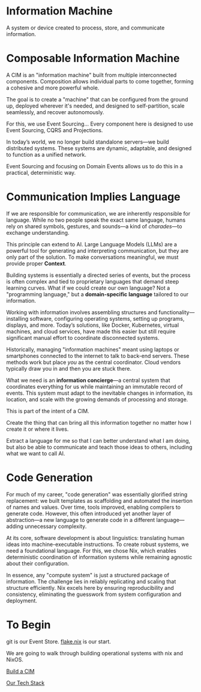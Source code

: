 # Information Machine 
A system or device created to process, store, and communicate information.

# Composable Information Machine
A CIM is an "information machine" built from multiple interconnected components. Composition allows individual parts to come together, forming a cohesive and more powerful whole.

The goal is to create a "machine" that can be configured from the ground up, deployed wherever it's needed, and designed to self-partition, scale seamlessly, and recover autonomously.

For this, we use Event Sourcing... Every component here is designed to use Event Sourcing, CQRS and Projections.

In today’s world, we no longer build standalone servers—we build distributed systems. These systems are dynamic, adaptable, and designed to function as a unified network.

Event Sourcing and focusing on Domain Events allows us to do this in a practical, deterministic way.

# Communication Implies Language  
If we are responsible for communication, we are inherently responsible for language. While no two people speak the exact same language, humans rely on shared symbols, gestures, and sounds—a kind of *charades*—to exchange understanding.  

This principle can extend to AI. Large Language Models (LLMs) are a powerful tool for generating and interpreting communication, but they are only part of the solution. To make conversations meaningful, we must provide proper **Context**.  

Building systems is essentially a directed series of events, but the process is often complex and tied to proprietary languages that demand steep learning curves. What if we could create our own language? Not a "programming language," but a **domain-specific language** tailored to our information.

Working with information involves assembling structures and functionality—installing software, configuring operating systems, setting up programs, displays, and more. Today’s solutions, like Docker, Kubernetes, virtual machines, and cloud services, have made this easier but still require significant manual effort to coordinate disconnected systems.

Historically, managing "information machines" meant using laptops or smartphones connected to the internet to talk to back-end servers. These methods work but place *you* as the central coordinator. Cloud vendors typically draw you in and then you are stuck there.

What we need is an **information concierge**—a central system that coordinates everything for us while maintaining an immutable record of events. This system must adapt to the inevitable changes in information, its location, and scale with the growing demands of processing and storage.

This is part of the intent of a CIM.

Create the thing that can bring all this information together no matter how I create it or where it lives.

Extract a language for me so that I can better understand what I am doing, but also be able to communicate and teach those ideas to others, including what we want to call AI. 

# Code Generation
For much of my career, "code generation" was essentially glorified string replacement: we built templates as scaffolding and automated the insertion of names and values. Over time, tools improved, enabling compilers to generate code. However, this often introduced yet another layer of abstraction—a new language to generate code in a different language—adding unnecessary complexity. 

At its core, software development is about linguistics: translating human ideas into machine-executable instructions. To create robust systems, we need a foundational language. For this, we chose Nix, which enables deterministic coordination of information systems while remaining agnostic about their configuration. 

In essence, any "compute system" is just a structured package of information. The challenge lies in reliably replicating and scaling that structure efficiently. Nix excels here by ensuring reproducibility and consistency, eliminating the guesswork from system configuration and deployment.

# To Begin
git is our Event Store.
[flake.nix](./flake.nix) is our start.

We are going to walk through building operational systems with nix and NixOS.

[Build a CIM](build-cim.md)

[Our Tech Stack](./techstack.md)